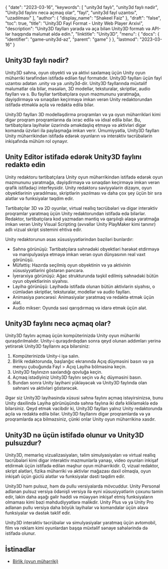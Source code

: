 {
  "date": "2023-03-16",
  "keywords": [
"unity3d faylı",
"unity3d faylı nədir",
"Unity3d faylını necə açmaq olar",
"fayl",
"unity3d fayl uzantısı",
"uzadılması"
],
  "author": {
    "display_name": "Shakeel Faiz"
},
  "draft": "false",
  "toc": true,
  "title": "Unity3D Fayl Format - Unity Web Player Arxivi",
  "description": "Unity3D faylları yarada və aça bilən Unity3D formatı və API-lər haqqında məlumat əldə edin.",
  "linktitle": "Unity3D",
  "menu": {
    "docs": {
      "identifier": "game-unity3d-az",
      "parent": "game"
}
},
  "lastmod": "2023-03-16"
}

## Unity3D faylı nədir?

Unity3D səhnə, oyun obyekti və ya aktivi saxlamaq üçün Unity oyun mühərriki tərəfindən istifadə edilən fayl formatıdır. Unity3D faylları üçün fayl uzantısı adətən .unity və ya .unity3d-dir. Unity3D fayllarında müxtəlif məlumatlar ola bilər, məsələn, 3D modellər, teksturalar, skriptlər, audio faylları və s. Bu fayllar tərtibatçılara oyun məzmununu yaratmağa, dəyişdirməyə və sınaqdan keçirməyə imkan verən Unity redaktorundan istifadə etməklə açıla və redaktə edilə bilər.

Unity3D faylları 3D modelləşdirmə proqramları və ya oyun mühərrikləri kimi digər proqram proqramlarına da ixrac edilə və idxal edilə bilər. Bu, tərtibatçılara layihələr üzərində əməkdaşlıq etməyə və aktivləri digər komanda üzvləri ilə paylaşmağa imkan verir. Ümumiyyətlə, Unity3D faylları Unity mühərrikindən istifadə edərək oyunların və interaktiv təcrübələrin inkişafında mühüm rol oynayır.

## Unity Editor istifadə edərək Unity3D faylını redaktə edin

Unity redaktoru tərtibatçılara Unity oyun mühərrikindən istifadə edərək oyun məzmununu yaratmağa, dəyişdirməyə və sınaqdan keçirməyə imkan verən qrafik istifadəçi interfeysidir. Unity redaktoru səviyyələrin dizaynı, oyun obyektlərinin yaradılması, skriptlərin yazılması və daha çox şey üçün bir sıra alətlər və funksiyalar təqdim edir.

Tərtibatçılar 3D və 2D oyunlar, virtual reallıq təcrübələri və digər interaktiv proqramlar yaratmaq üçün Unity redaktorundan istifadə edə bilərlər. Redaktor, tərtibatçılara kod yazmadan məntiq və qarşılıqlı əlaqə yaratmağa imkan verən Unity Visual Scripting (əvvəllər Unity PlayMaker kimi tanınır) adlı vizual skript sistemini ehtiva edir.

Unity redaktorunun əsas xüsusiyyətlərindən bəziləri bunlardır:

- Səhnə görünüşü: Tərtibatçılara səhnədəki obyektləri hərəkət etdirməyə və manipulyasiya etməyə imkan verən oyun dünyasının real vaxt görünüşü.
- Müfəttiş: Hazırda seçilmiş oyun obyektinin və ya aktivinin xüsusiyyətlərini göstərən pəncərə.
- İyerarxiya görünüşü: Ağac strukturunda təşkil edilmiş səhnədəki bütün oyun obyektlərinin siyahısı.
- Layihə görünüşü: Layihədə istifadə olunan bütün aktivlərin siyahısı, o cümlədən skriptlər, teksturalar, modellər və audio faylları.
- Animasiya pəncərəsi: Animasiyalar yaratmaq və redaktə etmək üçün alət.
- Audio mikser: Oyunda səsi qarışdırmaq və idarə etmək üçün alət.

## Unity3D faylını necə açmaq olar?

Unity3D faylını açmaq üçün kompüterinizdə Unity oyun mühərriki quraşdırılmalıdır. Unity-i quraşdırdıqdan sonra qeyd olunan addımları yerinə yetirərək Unity3D fayllarını aça bilərsiniz:

1. Kompüterinizdə Unity-i işə salın.
2. Birlik redaktorunda, başlanğıc ekranında Açıq düyməsini basın və ya menyu çubuğunda Fayl > Açıq Layihə bölməsinə keçin.
3. Unity3D faylınızın saxlandığı qovluğa keçin.
4. Açmaq istədiyiniz Unity3D faylını seçin və Aç düyməsini basın.
5. Bundan sonra Unity layihəni yükləyəcək və Unity3D faylında olan səhnəni və aktivləri göstərəcək.

Əgər siz Unity3D layihəsində xüsusi səhnə faylını açmaq istəyirsinizsə, bunu Unity daxilində Layihə görünüşündə səhnə faylına iki dəfə klikləməklə edə bilərsiniz. Qeyd etmək vacibdir ki, Unity3D faylları yalnız Unity redaktorunda açıla və redaktə edilə bilər. Unity3D fayllarını digər proqramlarda və ya proqramlarda aça bilməzsiniz, çünki onlar Unity oyun mühərrikinə xasdır.

## Unity3D nə üçün istifadə olunur və Unity3D pulsuzdur?

Unity3D, memarlıq vizualizasiyaları, təlim simulyasiyaları və virtual reallıq təcrübələri kimi digər interaktiv məzmunlarla yanaşı, video oyunları inkişaf etdirmək üçün istifadə edilən məşhur oyun mühərrikidir. O, vizual redaktor, skript alətləri, fizika mühərriki və aktivlər mağazası daxil olmaqla, oyun inkişafı üçün güclü alətlər və funksiyalar dəsti təqdim edir.

Unity3D həm pulsuz, həm də pullu versiyalarda mövcuddur. Unity Personal adlanan pulsuz versiya ödənişli versiya ilə eyni xüsusiyyətlərin çoxunu təmin edir, lakin daha aşağı gəlir həddi və müəyyən inkişaf etmiş funksiyaların olmaması kimi bəzi məhdudiyyətlərə malikdir. Unity Plus və ya Unity Pro adlanan pullu versiya daha böyük layihələr və komandalar üçün əlavə funksiyalar və dəstək təklif edir.

Unity3D interaktiv təcrübələr və simulyasiyalar yaratmaq üçün avtomobil, film və reklam kimi oyunlardan başqa müxtəlif sənaye sahələrində də istifadə olunur.

## İstinadlar
* [Birlik (oyun mühərriki)](https://en.wikipedia.org/wiki/Unity_(oyun_mühərriki))


